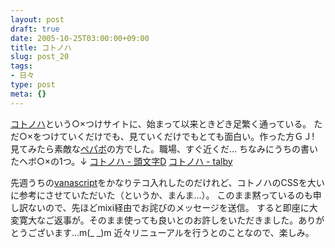 ```yaml
---
layout: post
draft: true
date: 2005-10-25T03:00:00+09:00
title: コトノハ
slug: post_20
tags:
- 日々
type: post
meta: {}
---
```

<a href="http://kotonoha.cc/">コトノハ</a>という○×つけサイトに、始まって以来ときどき足繁く通っている。
ただ○×をつけていくだけでも、見ていくだけでもとても面白い。作った方ＧＪ!
見てみたら素敵な<a href="http://paperboy.co.jp/">ペパボ</a>の方でした。職場、すぐ近くだ…
ちなみにうちの書いたヘボ○×の1つ。↓
<a href="http://kotonoha.cc/no/7841">コトノハ - 頭文字D</a>
<a href="http://kotonoha.cc/no/8870">コトノハ - talby</a>

<!--more-->
先週うちの<a href="http://wo.skr.jp/ffxi/">vanascript</a>をかなりテコ入れしたのだけれど、コトノハのCSSを大いに参考にさせていただいた（というか、まんま…）。
このまま黙っているのも申し訳ないので、先ほどmixi経由でお詫びのメッセージを送信。
すると即座に大変寛大なご返事が。そのまま使っても良いとのお許しをいただきました。ありがとうございます…m(_ _)m
近々リニューアルを行うとのことなので、楽しみ。
